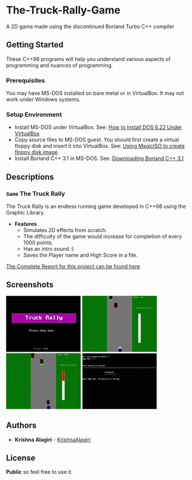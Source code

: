 # The-Truck-Rally-Game
A 2D game made using the discontinued Borland Turbo C++ compiler
## Getting Started
These C++98 programs will help you understand various aspects of programming and nuances of programming.

### Prerequisites
You may have MS-DOS installed on bare metal or in VirtualBox. It may not work under Windows systems.

### Setup Environment
* Install MS-DOS under VirtualBox.
See: [How to Install DOS 6.22 Under VirtualBox](http://www.instructables.com/id/How-To-Install-DOS-622-Under-VirtualBox/?ALLSTEPS)
* Copy source files to MS-DOS guest. You should first create a virtual floppy disk and insert it into VirtualBox.
See: [Using MagicISO to create floppy disk image](http://www.magiciso.com/tutorials/miso-createfloppyimage.htm)
* Install Borland C++ 3.1 in MS-DOS.
See: [Downloading Borland C++ 3.1](https://winworldpc.com/download/49068656-18DA-11E4-99E5-7054D21A8599)

## Descriptions
### `Game` The Truck Rally
The Truck Rally is an endless running game developed in C++98 using the Graphic Library.
- **Features**
  - Simulates 2D effects from scratch.
  - The difficulty of the game would increase for completion of every 1000 points.
  - Has an intro sound :)  
  - Saves the Player name and High Score in a file.

[The Complete Report for this project can be found here]("/docs/Report.pdf")

## Screenshots
<img src="/docs/images/1.jpg" width="204"/> <img src="/docs/images/2.jpg" width="204"/>
<img src="/docs/images/3.jpg" width="204"/> <img src="/docs/images/4.jpg" width="204"/>


## Authors
* **Krishna Alagiri** - [KrishnaAlagiri](https://github.com/KrishnaAlagiri)


## License
**Public** so feel free to use it.
